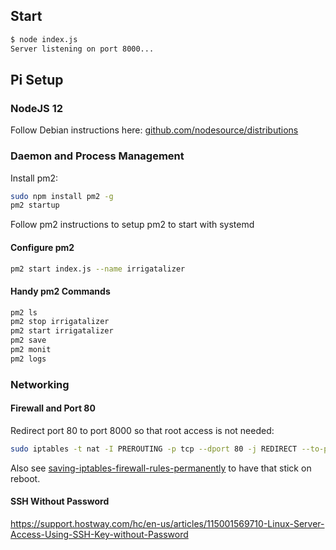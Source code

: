 ## Start

```sh
$ node index.js
Server listening on port 8000...
```

## Pi Setup

### NodeJS 12

Follow Debian instructions here: [github.com/nodesource/distributions](https://github.com/nodesource/distributions/blob/master/README.md)

### Daemon and Process Management

Install pm2:

```sh
sudo npm install pm2 -g
pm2 startup
```

Follow pm2 instructions to setup pm2 to start with systemd

#### Configure pm2

```sh
pm2 start index.js --name irrigatalizer
```

#### Handy pm2 Commands

```sh
pm2 ls
pm2 stop irrigatalizer
pm2 start irrigatalizer
pm2 save
pm2 monit
pm2 logs
```

### Networking

#### Firewall and Port 80

Redirect port 80 to port 8000 so that root access is not needed:

```sh
sudo iptables -t nat -I PREROUTING -p tcp --dport 80 -j REDIRECT --to-port 8000
```

Also see [saving-iptables-firewall-rules-permanently](https://discourse.osmc.tv/t/saving-iptables-firewall-rules-permanently/7286/7) to have that stick on reboot.

#### SSH Without Password

https://support.hostway.com/hc/en-us/articles/115001569710-Linux-Server-Access-Using-SSH-Key-without-Password
